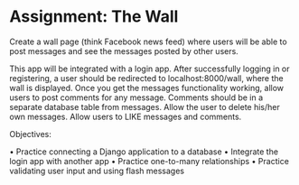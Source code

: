 # Assignment: The Wall
Create a wall page (think Facebook news feed) where users will be able to post messages and see the messages posted by other users.

This app will be integrated with a login app. After successfully logging in or registering, a user should be redirected to localhost:8000/wall, where the wall is displayed. Once you get the messages functionality working, allow users to post comments for any message. Comments should be in a separate database table from messages. Allow the user to delete his/her own messages. Allow users to LIKE messages and comments.

Objectives:

• Practice connecting a Django application to a database
• Integrate the login app with another app
• Practice one-to-many relationships
• Practice validating user input and using flash messages